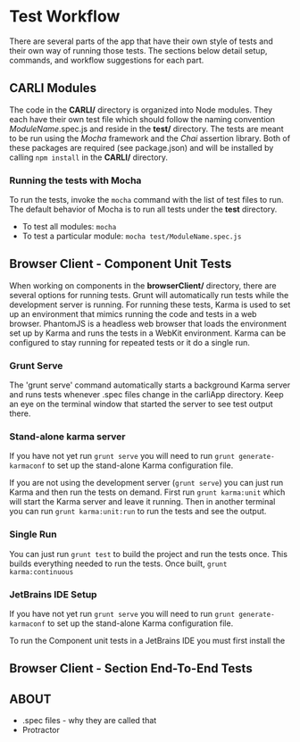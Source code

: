 # Test Workflow

There are several parts of the app that have their own style of tests and their own way of running those tests. The sections below detail setup, commands, and workflow suggestions for each part.


## CARLI Modules

The code in the __CARLI/__ directory is organized into Node modules. They each have their own test file which should follow the naming convention _ModuleName_.spec.js and reside in the __test/__ directory. 
The tests are meant to be run using the _Mocha_ framework and the _Chai_ assertion library. Both of these packages are required (see package.json) and will be installed by calling `npm install` in the __CARLI/__ directory.



### Running the tests with Mocha

To run the tests, invoke the `mocha` command with the list of test files to run. The default behavior of Mocha is to run all tests under the __test__ directory.
* To test all modules: `mocha`
* To test a particular module: `mocha test/ModuleName.spec.js`



## Browser Client - Component Unit Tests

When working on components in the __browserClient/__ directory, there are several options for running tests. Grunt will automatically run tests while the development server is running. 
For running these tests, Karma is used to set up an environment that mimics running the code and tests in a web browser. 
PhantomJS is a headless web browser that loads the environment set up by Karma and runs the tests in a WebKit environment. Karma can be configured to stay running for repeated tests or it do a single run.  


### Grunt Serve 
The 'grunt serve' command automatically starts a background Karma server and runs tests whenever .spec files change in the carliApp directory. Keep an eye on the terminal window that started the server to see test output there. 


### Stand-alone karma server

If you have not yet run `grunt serve` you will need to run `grunt generate-karmaconf` to set up the stand-alone Karma configuration file.

If you are not using the development server (`grunt serve`) you can just run Karma and then run the tests on demand. 
First run `grunt karma:unit` which will start the Karma server and leave it running. Then in another terminal you can run `grunt karma:unit:run` to run the tests and see the output. 


### Single Run

You can just run `grunt test` to build the project and run the tests once. This builds everything needed to run the tests. Once built, `grunt karma:continuous` 


### JetBrains IDE Setup 

If you have not yet run `grunt serve` you will need to run `grunt generate-karmaconf` to set up the stand-alone Karma configuration file.

To run the Component unit tests in a JetBrains IDE you must first install the  

## Browser Client - Section End-To-End Tests






## ABOUT

* .spec files - why they are called that
* Protractor

